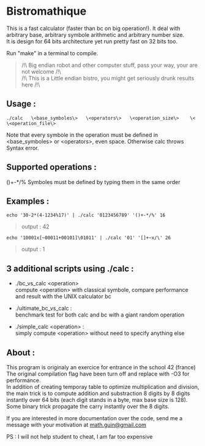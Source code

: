 # Bistromathique

This is a fast calculator (faster than bc on big operation!). It deal with arbitrary base, arbitrary symbole arithmetic and arbitrary number size.    
It is design for 64 bits architecture yet run pretty fast on 32 bits too.   

Run "make" in a terminal to compile.    
>/!\ Big endian robot and other computer stuff, pass your way, your are not welcome /!\    
>/!\   This is a Little endian bistro, you might get seriously drunk results here   /!\    


## Usage :
	./calc   \<base_symboles\>   \<operators\>   \<operation_size\>    \<    \<operation_file\>     
Note that every symbole in the operation must be defined in \<base_symboles\> or \<operators\>, even space. Otherwise calc throws Syntax error.

## Supported operations :
()+-*/% Symboles must be defined by typing them in the same order


## Examples :
	echo '30-2*(4-1234%17)' | ./calc '0123456789' '()+-*/%' 16    
> output : 42

	echo '10001x[~00011+00101]\01011' | ./calc '01' '[]+~x/\' 26    
> output : 1

## 3 additional scripts using ./calc :

*	./bc_vs_calc   \<operation\>     
compute \<operation\> with classical symbole,
compare performance and result with the UNIX calculator bc

*	./ultimate_bc_vs_calc :    
benchmark test for both calc and bc with a giant random operation

*	./simple_calc    \<operation\> :    
simply compute \<operation\> without need to specify anything else


## About :

This program is originaly an exercice for entrance in the school 42 (france)   
The original compilation flag have been turn off and replace with -O3 for performance.    
In addition of creating temporay table to optimize multiplication and division, the main trick is to compute addition and substraction 8 digits by 8 digits instantly over 64 bits (each digit stands in a byte, max base size is 128).    
Some binary trick propagate the carry instantly over the 8 digits.

If you are interested in more documentation over the code, send me a message with your motivation at math.guin@gmail.com    

PS : I will not help student to cheat, I am far too expensive
